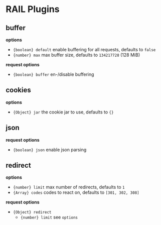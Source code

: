 # RAIL Plugins

## buffer

**options**

  - `{boolean} default` enable buffering for all requests, defaults to `false`
  - `{number} max` max buffer size, defaults to `134217728` (128 MiB)

**request options**

  - `{boolean} buffer` en-/disable buffering

## cookies

**options**

  - `{Object} jar` the cookie jar to use, defaults to `{}`

## json

**request options**

  - `{boolean} json` enable json parsing

## redirect

**options**

  - `{number} limit` max number of redirects, defaults to `1`
  - `{Array} codes` codes to react on, defaults to `[301, 302, 308]`

**request options**

  - `{Object} redirect`
    - `{number} limit` see `options`
